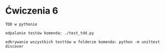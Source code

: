 # Ćwiczenia 6

```
TDD w pythonie
```

```
odpalanie testów komenda: ./test_tdd.py
```

```
odkrywanie wszystkich testtów w folderze komenda: python -m unittest discover
```
